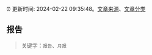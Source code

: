:alarm_clock: 更新时间: 2024-02-22 09:35:48。[文章来源](/README.md)、[文章分类](/TAGS.md)

## 报告


> 关键字：`报告`、`月报`



